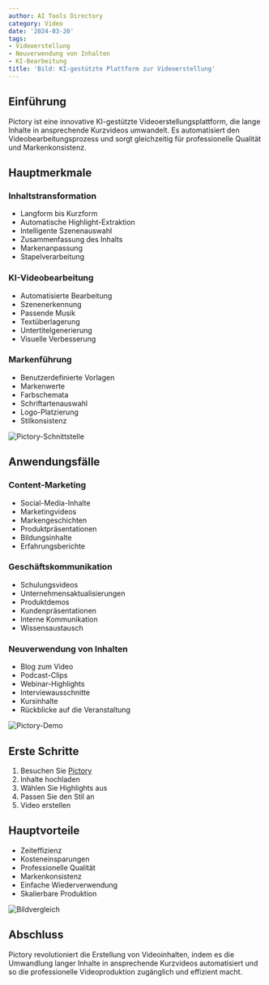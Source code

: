 ```yaml
---
author: AI Tools Directory
category: Video
date: '2024-03-20'
tags:
- Videoerstellung
- Neuverwendung von Inhalten
- KI-Bearbeitung
title: 'Bild: KI-gestützte Plattform zur Videoerstellung'
---
```


## Einführung

Pictory ist eine innovative KI-gestützte Videoerstellungsplattform, die lange Inhalte in ansprechende Kurzvideos umwandelt. Es automatisiert den Videobearbeitungsprozess und sorgt gleichzeitig für professionelle Qualität und Markenkonsistenz.

## Hauptmerkmale

### Inhaltstransformation
- Langform bis Kurzform
- Automatische Highlight-Extraktion
- Intelligente Szenenauswahl
- Zusammenfassung des Inhalts
- Markenanpassung
- Stapelverarbeitung

### KI-Videobearbeitung
- Automatisierte Bearbeitung
- Szenenerkennung
- Passende Musik
- Textüberlagerung
- Untertitelgenerierung
- Visuelle Verbesserung

### Markenführung
- Benutzerdefinierte Vorlagen
- Markenwerte
- Farbschemata
- Schriftartenauswahl
- Logo-Platzierung
- Stilkonsistenz

![Pictory-Schnittstelle](/imgs/pictory/interface.jpg)

## Anwendungsfälle

### Content-Marketing
- Social-Media-Inhalte
- Marketingvideos
- Markengeschichten
- Produktpräsentationen
- Bildungsinhalte
- Erfahrungsberichte

### Geschäftskommunikation
- Schulungsvideos
- Unternehmensaktualisierungen
- Produktdemos
- Kundenpräsentationen
- Interne Kommunikation
- Wissensaustausch

### Neuverwendung von Inhalten
- Blog zum Video
- Podcast-Clips
- Webinar-Highlights
- Interviewausschnitte
- Kursinhalte
- Rückblicke auf die Veranstaltung

![Pictory-Demo](/imgs/pictory/demo.jpg)

## Erste Schritte

1. Besuchen Sie [Pictory](https://pictory.ai)
2. Inhalte hochladen
3. Wählen Sie Highlights aus
4. Passen Sie den Stil an
5. Video erstellen

## Hauptvorteile

- Zeiteffizienz
- Kosteneinsparungen
- Professionelle Qualität
- Markenkonsistenz
- Einfache Wiederverwendung
- Skalierbare Produktion

![Bildvergleich](/imgs/pictory/comparison.jpg)

## Abschluss

Pictory revolutioniert die Erstellung von Videoinhalten, indem es die Umwandlung langer Inhalte in ansprechende Kurzvideos automatisiert und so die professionelle Videoproduktion zugänglich und effizient macht.